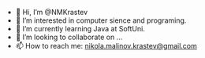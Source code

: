 - 👋 Hi, I’m @NMKrastev
- 👀 I’m interested in computer sience and programing.
- 🌱 I’m currently learning Java at SoftUni.
- 💞️ I’m looking to collaborate on ...
- 📫 How to reach me: nikola.malinov.krastev@gmail.com

<!---
NMKrastev/NMKrastev is a ✨ special ✨ repository because its `README.md` (this file) appears on your GitHub profile.
You can click the Preview link to take a look at your changes.
--->
